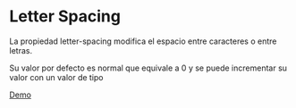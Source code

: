 # Letter Spacing

La propiedad letter-spacing modifica el espacio entre caracteres o entre letras.

Su valor por defecto es normal que equivale a 0 y se puede incrementar su valor con un valor de tipo <length>

[Demo](https://htmlpreview.github.io/?https://github.com/gabrielseco/css-reference/blob/master/src/chapter-05/05-letter-spacing/index.html)
